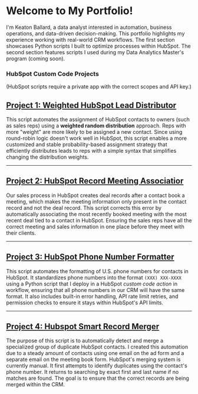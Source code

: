 # Welcome to My Portfolio!

I'm Keaton Ballard, a data analyst interested in automation, business operations, and data-driven decision-making. This portfolio highlights my experience working with real-world CRM workflows. The first section showcases Python scripts I built to optimize processes within HubSpot. The second section features scripts I used during my Data Analytics Master's program (coming soon). 

### HubSpot Custom Code Projects 

(HubSpot scripts require a private app with the correct scopes and API key.) 

## [Project 1: Weighted HubSpot Lead Distributor](https://github.com/Keaton-Ballard/keaton__ballard_portfolio/blob/main/weighted-hubspot-lead-distributor)


This script automates the assignment of HubSpot contacts to owners (such as sales reps) using a **weighted random distribution** approach. Reps with more "weight" are more likely to be assigned a new contact.
Since using round-robin logic doesn't work well in HubSpot, this script enables a more customized and stable probability-based assignment strategy that efficiently distributes leads to reps with a simple syntax that simplifies changing the distribution weights.


---

## [Project 2: HubSpot Record Meeting Associatior](https://github.com/Keaton-Ballard/keaton__ballard_portfolio/blob/main/hubspot-meeting-deal-associator)


Our sales process in HubSpot creates deal records after a contact book a meeting, which makes the meeting information only present in the contact record and not the deal record. This script corrects this error by automatically associating the most recently booked meeting with the most recent deal tied to a contact in HubSpot. Ensuring the sales reps have all the correct meeting and sales information in one place before they meet with their clients.


---

## [Project 3: HubSpot Phone Number Formatter](https://github.com/Keaton-Ballard/keaton__ballard_portfolio/blob/main/hubspot-phone-number-formatter)


This script automates the formatting of U.S. phone numbers for contacts in HubSpot. It standardizes phone numbers into the format `(XXX) XXX-XXXX` using a Python script that I deploy in a HubSpot *custom code action* in workflow, ensuring that all phone numbers in our CRM will have the same format. It also includes built-in error handling, API rate limit retries, and permission checks to ensure it stays within HubSpot's API limits.

---

## [Project 4: Hubspot Smart Record Merger](https://github.com/Keaton-Ballard/keaton__ballard_portfolio/blob/main/hubspot-smart-record-merger)


The purpose of this script is to automatically detect and merge a specialized group of duplicate HubSpot contacts. I created this automation due to a steady amount of contacts using one email on the ad form and a separate email on the meeting book form. HubSpot's merging system is currently manual. It first attempts to identify duplicates using the contact's phone number. It returns to searching by exact first and last name if no matches are found. The goal is to ensure that the correct records are being merged within the CRM.

<!-- force update -->
